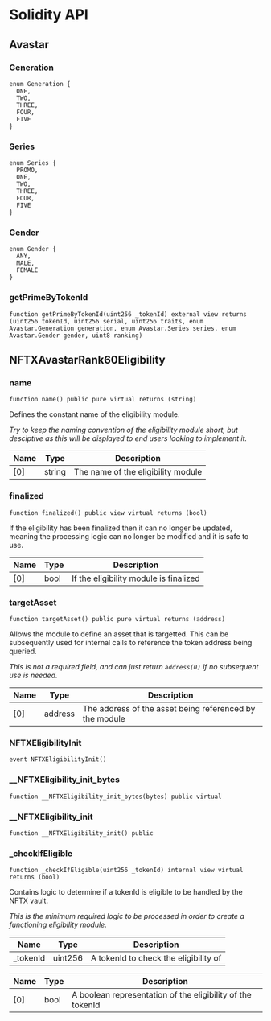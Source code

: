 # Solidity API

## Avastar

### Generation

```solidity
enum Generation {
  ONE,
  TWO,
  THREE,
  FOUR,
  FIVE
}
```

### Series

```solidity
enum Series {
  PROMO,
  ONE,
  TWO,
  THREE,
  FOUR,
  FIVE
}
```

### Gender

```solidity
enum Gender {
  ANY,
  MALE,
  FEMALE
}
```

### getPrimeByTokenId

```solidity
function getPrimeByTokenId(uint256 _tokenId) external view returns (uint256 tokenId, uint256 serial, uint256 traits, enum Avastar.Generation generation, enum Avastar.Series series, enum Avastar.Gender gender, uint8 ranking)
```

## NFTXAvastarRank60Eligibility

### name

```solidity
function name() public pure virtual returns (string)
```

Defines the constant name of the eligibility module.

_Try to keep the naming convention of the eligibility module short, but
desciptive as this will be displayed to end users looking to implement it._

| Name | Type | Description |
| ---- | ---- | ----------- |
| [0] | string | The name of the eligibility module |

### finalized

```solidity
function finalized() public view virtual returns (bool)
```

If the eligibility has been finalized then it can no longer be updated,
meaning the processing logic can no longer be modified and it is safe to use.

| Name | Type | Description |
| ---- | ---- | ----------- |
| [0] | bool | If the eligibility module is finalized |

### targetAsset

```solidity
function targetAsset() public pure virtual returns (address)
```

Allows the module to define an asset that is targetted. This can be
subsequently used for internal calls to reference the token address being
queried.

_This is not a required field, and can just return `address(0)` if no
subsequent use is needed._

| Name | Type | Description |
| ---- | ---- | ----------- |
| [0] | address | The address of the asset being referenced by the module |

### NFTXEligibilityInit

```solidity
event NFTXEligibilityInit()
```

### __NFTXEligibility_init_bytes

```solidity
function __NFTXEligibility_init_bytes(bytes) public virtual
```

### __NFTXEligibility_init

```solidity
function __NFTXEligibility_init() public
```

### _checkIfEligible

```solidity
function _checkIfEligible(uint256 _tokenId) internal view virtual returns (bool)
```

Contains logic to determine if a tokenId is eligible to be handled by the
NFTX vault.

_This is the minimum required logic to be processed in order to create a
functioning eligibility module._

| Name | Type | Description |
| ---- | ---- | ----------- |
| _tokenId | uint256 | A tokenId to check the eligibility of |

| Name | Type | Description |
| ---- | ---- | ----------- |
| [0] | bool | A boolean representation of the eligibility of the tokenId |

